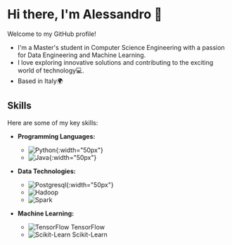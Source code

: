 # Hi there, I'm Alessandro 👋

Welcome to my GitHub profile!
- I'm a Master's student in Computer Science Engineering with a passion for Data Engineering and Machine Learning.
- I love exploring innovative solutions and contributing to the exciting world of technology💻.
- Based in Italy🌍

## Skills

Here are some of my key skills:

- **Programming Languages:**
  - ![Python](https://upload.wikimedia.org/wikipedia/commons/c/c3/Python-logo-notext.svg){:width="50px"}
  - ![Java]([https://www.example.com/java-logo.png](https://logowik.com/content/uploads/images/java1655.logowik.com.webp)){:width="50px"}

- **Data Technologies:**
  - ![Postgresql](https://www.postgresql.org/media/img/about/press/elephant.png){:width="50px"}
  - ![Hadoop](https://www.example.com/hadoop-logo.png)
  - ![Spark](https://www.example.com/spark-logo.png)

- **Machine Learning:**
  - ![TensorFlow](https://www.example.com/tensorflow-logo.png) TensorFlow
  - ![Scikit-Learn](https://www.example.com/scikit-learn-logo.png) Scikit-Learn

<!--
**AlessandroPesare/AlessandroPesare** is a ✨ _special_ ✨ repository because its `README.md` (this file) appears on your GitHub profile.

Here are some ideas to get you started:

- 🔭 I’m currently working on ...
- 🌱 I’m currently learning ...
- 👯 I’m looking to collaborate on ...
- 🤔 I’m looking for help with ...
- 💬 Ask me about ...
- 📫 How to reach me: ...
- 😄 Pronouns: ...
- ⚡ Fun fact: ...
-->
